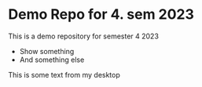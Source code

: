 # Demo Repo for 4. sem 2023
This is a demo repository for semester 4 2023

- Show something
- And something else

This is some text from my desktop
